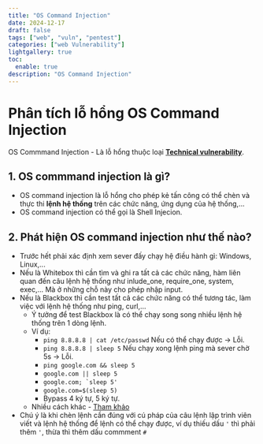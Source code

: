 ```yaml
---
title: "OS Command Injection"
date: 2024-12-17
draft: false
tags: ["web", "vuln", "pentest"]
categories: ["web Vulnerability"]
lightgallery: true
toc:
  enable: true
description: "OS Command Injection"
---
```

# Phân tích lỗ hổng OS Command Injection
  OS Commmand Injection - Là lỗ hổng thuộc loại [**Technical vulnerability**](https://tlualgosec.com/posts/Blog101/#2-ph%C3%A2n-loa%CC%A3i-l%C3%B4%CC%83-h%C3%B4%CC%89ng).
## 1. OS commmand injection là gì?
- OS command injection là lỗ hổng cho phép kẻ tấn công có thể chèn và thực thi **lệnh hệ thống** trên các chức năng, ứng dụng của hệ thống,...
- OS command injection có thể gọi là Shell Injecion.
## 2. Phát hiện OS command injection như thế nào?
- Trước hết phải xác định xem sever đấy chạy hệ điều hành gì: Windows, Linux,...
- Nếu là Whitebox thì cần tìm và ghi ra tất cả các chức năng, hàm liên quan đến câu lệnh hệ thống như inlude_one, require_one, system, exec,... Mà ở những chỗ này cho phép nhập input.
- Nếu là Blackbox thì cần test tất cả các chức năng có thể tương tác, làm việc với lệnh hệ thống như ping, curl,...
  - Ý tưởng để test Blackbox là có thể chạy song song nhiều lệnh hệ thống trên 1 dòng lệnh.
  - Ví dụ:
    - ```ping 8.8.8.8 | cat /etc/passwd``` Nếu có thể chạy được -> Lỗi.
    - ```ping 8.8.8.8 | sleep 5``` Nếu chạy xong lệnh ping mà sever chờ 5s -> Lỗi.
    - ```ping google.com && sleep 5```
    - ```google.com || sleep 5```
    - ```google.com; `sleep 5'```
    - ```google.com=$(sleep 5)```
    - Bypass 4 ký tự, 5 ký tự.
  - Nhiều cách khác - [Tham khảo](https://book.hacktricks.xyz/pentesting-web/command-injection)
- Chú ý là khi chèn lệnh cần đúng với cú pháp của câu lệnh lập trình viên viết và lệnh hệ thống để lệnh có thể chạy được, ví dụ thiếu dấu ```'``` thì phải thêm ```'```, thừa thì thêm dấu commment ```#```
